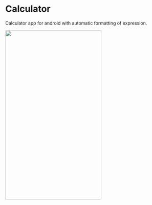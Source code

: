 # Calculator
Calculator app for android with automatic formatting of expression.

<img src="https://user-images.githubusercontent.com/70441070/235339130-36535321-ce6f-4940-bb50-d6ded9b4d317.png" width="300" height="530">
